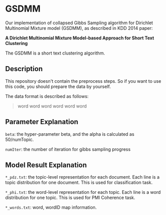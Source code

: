 # GSDMM
Our implementation of collapsed Gibbs Sampling algorithm for Dirichlet Multinomial Mixture model (GSDMM), as described in KDD 2014 paper:

**A Dirichlet Multinomial Mixture Model-based Approach for
Short Text Clustering**

The GSDMM is a short text clustering algorithm.

## Description

This repository doesn't contain the preprocess steps. So if you want to use this code, you should prepare the data by yourself. 

The data format is described as follows:
>word word word
>word word word

## Parameter Explanation

`beta`: the hyper-parameter beta, and the alpha is calculated as 50/numTopic.

`numIter`: the number of iteration for gibbs sampling progress

## Model Result Explanation
`*_pdz.txt`: the topic-level representation for each document. Each line is a topic distribution for one document. This is used for classification task.

`*_phi.txt`: the word-level representation for each topic. Each line is a word distribution for one topic. This is used for PMI Coherence task.

`*_words.txt`: word, wordID map information.





